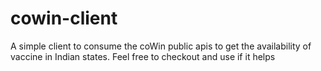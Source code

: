 # cowin-client

A simple client to consume the coWin public apis to get the availability of vaccine in Indian states.
Feel free to checkout and use if it helps

